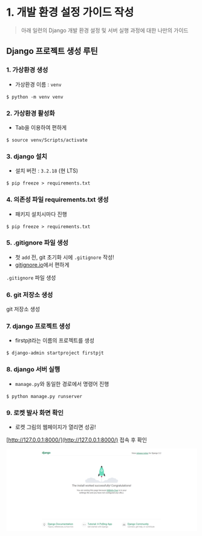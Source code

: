 # 1. 개발 환경 설정 가이드 작성

> 아래 일련의 Django 개발 환경 설정 및 서버 실행 과정에 대한 나만의 가이드

## Django 프로젝트 생성 루틴

### 1. 가상환경 생성

- 가상환경 이름 : `venv`

`$ python -m venv venv`

### 2. 가상환경 활성화

- Tab을 이용하여 편하게

`$ source venv/Scripts/activate`

### 3. django 설치

- 설치 버전 : `3.2.18` (현 LTS)

`$ pip freeze > requirements.txt`

### 4. 의존성 파일 requirements.txt 생성

- 패키지 설치시마다 진행

`$ pip freeze > requirements.txt`

### 5. .gitignore 파일 생성

- 첫 `add` 전, git 초기화 시에 `.gitignore` 작성!
- [gitignore.io](https://www.toptal.com/developers/gitignore/)에서 편하게

`.gitignore` 파일 생성

### 6. git 저장소 생성

git 저장소 생성

### 7. django 프로젝트 생성

- firstpjt라는 이름의 프로젝트를 생성

`$ django-admin startproject firstpjt`

### 8. django 서버 실행

- `manage.py`와 동일한 경로에서 명령어 진행

`$ python manage.py runserver`

### 9. 로켓 발사 화면 확인

- 로켓 그림의 웹페이지가 열리면 성공!

[http://127.0.0.1:8000/](http://127.0.0.1:8000/) 접속 후 확인<br>

![rocket](Rocket.png)
